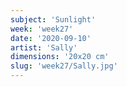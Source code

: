 ```yaml
---
subject: 'Sunlight'
week: 'week27'
date: '2020-09-10'
artist: 'Sally'
dimensions: '20x20 cm'
slug: 'week27/Sally.jpg'
---
```

